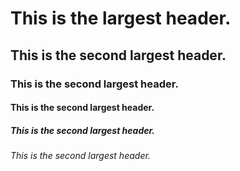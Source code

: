 # This is the largest header.
## This is the second largest header.
### This is the second largest header.
#### This is the second largest header.
##### This is the second largest header.
###### This is the second largest header.
